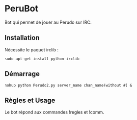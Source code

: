 PeruBot
==========

Bot qui permet de jouer au Perudo sur IRC.

Installation
-----------

Nécessite le paquet irclib :

    sudo apt-get install python-irclib

Démarrage
---------

    nohup python Perudo2.py server_name chan_name(without #) &
    
Règles et Usage
---------

Le bot répond aux commandes !regles et !comm.
